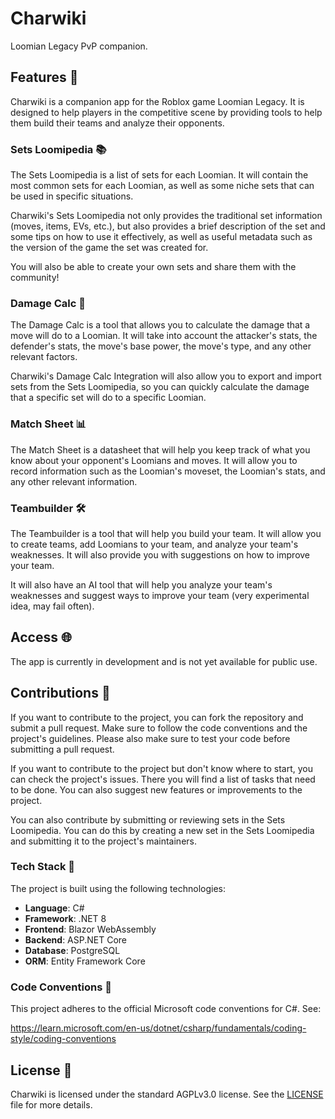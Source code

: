 # Charwiki

Loomian Legacy PvP companion.

## Features 🚀

Charwiki is a companion app for the Roblox game Loomian Legacy. It is designed to help players in the competitive scene by providing tools to help them build their teams and analyze their opponents.

### Sets Loomipedia 📚

The Sets Loomipedia is a list of sets for each Loomian. It will contain the most common sets for each Loomian, as well as some niche sets that can be used in specific situations.

Charwiki's Sets Loomipedia not only provides the traditional set information (moves, items, EVs, etc.), but also provides a brief description of the set and some tips on how to use it effectively, as well as useful metadata such as the version of the game the set was created for.

You will also be able to create your own sets and share them with the community!

### Damage Calc 🧮

The Damage Calc is a tool that allows you to calculate the damage that a move will do to a Loomian. It will take into account the attacker's stats, the defender's stats, the move's base power, the move's type, and any other relevant factors.

Charwiki's Damage Calc Integration will also allow you to export and import sets from the Sets Loomipedia, so you can quickly calculate the damage that a specific set will do to a specific Loomian.

### Match Sheet 📊

The Match Sheet is a datasheet that will help you keep track of what you know about your opponent's Loomians and moves. It will allow you to record information such as the Loomian's moveset, the Loomian's stats, and any other relevant information.

### Teambuilder 🛠️

The Teambuilder is a tool that will help you build your team. It will allow you to create teams, add Loomians to your team, and analyze your team's weaknesses. It will also provide you with suggestions on how to improve your team.

It will also have an AI tool that will help you analyze your team's weaknesses and suggest ways to improve your team (very experimental idea, may fail often).

## Access 🌐

The app is currently in development and is not yet available for public use.

## Contributions 🤝

If you want to contribute to the project, you can fork the repository and submit a pull request. Make sure to follow the code conventions and the project's guidelines. Please also make sure to test your code before submitting a pull request.

If you want to contribute to the project but don't know where to start, you can check the project's issues. There you will find a list of tasks that need to be done. You can also suggest new features or improvements to the project.

You can also contribute by submitting or reviewing sets in the Sets Loomipedia. You can do this by creating a new set in the Sets Loomipedia and submitting it to the project's maintainers.

### Tech Stack 🧰

The project is built using the following technologies:

- **Language**: C#
- **Framework**: .NET 8
- **Frontend**: Blazor WebAssembly
- **Backend**: ASP.NET Core
- **Database**: PostgreSQL
- **ORM**: Entity Framework Core

### Code Conventions 📏

This project adheres to the official Microsoft code conventions for C#. See:

<https://learn.microsoft.com/en-us/dotnet/csharp/fundamentals/coding-style/coding-conventions>

## License 📜

Charwiki is licensed under the standard AGPLv3.0 license. See the [LICENSE](LICENSE) file for more details.
